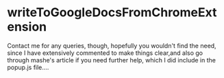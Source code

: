 # writeToGoogleDocsFromChromeExtension

Contact me for any queries, though, hopefully you wouldn't find the need, since I have extensively commented to make things clear,and also go through mashe's article if you need further help, which I did include in the popup.js file....
